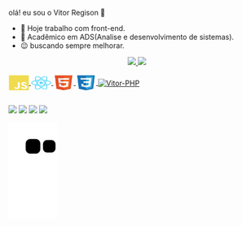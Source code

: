 olá! eu sou o Vitor Regison 👋


- 🔭 Hoje trabalho com front-end.
- 🌱 Acadêmico em ADS(Analise e desenvolvimento de sistemas).
- 😉 buscando sempre melhorar.

<div align="center">
  <a href="https://github.com/VRegison">
  <img height="180em" src="https://github-readme-stats.vercel.app/api?username=Vregison&show_icons=true&theme=tokyonight&include_all_commits=true&count_private=true"/>
  <img height="180em" src="https://github-readme-stats.vercel.app/api/top-langs/?username=VRegison&layout=compact&langs_count=7&theme=tokyonight"/>
</div>
  
<div style="display: inline_block"><br>
  <img align="center" alt="Vitor-Js" height="30" width="40" src="https://raw.githubusercontent.com/devicons/devicon/master/icons/javascript/javascript-plain.svg">
  <img align="center" alt="Vitor-React" height="30" width="40" src="https://raw.githubusercontent.com/devicons/devicon/master/icons/react/react-original.svg">
  <img align="center" alt="Vitor-HTML" height="30" width="40" src="https://raw.githubusercontent.com/devicons/devicon/master/icons/html5/html5-original.svg">
  <img align="center" alt="Vitor-CSS" height="30" width="40" src="https://raw.githubusercontent.com/devicons/devicon/master/icons/css3/css3-original.svg">
  <img align="center" alt="Vitor-PHP" height="70" width="40" src="https://cdn.jsdelivr.net/gh/devicons/devicon/icons/php/php-plain.svg">
</div>
  
  ##

<div>
  <a href="https://www.linkedin.com/in/vitor-regison-01a5201ba/" target="_blank"><img src="https://img.shields.io/badge/LinkedIn-0077B5?style=for-the-badge&logo=linkedin&logoColor=white"></a>
  <a href="https://www.instagram.com/vitor_regison6/" target="_blank"><img src="https://img.shields.io/badge/-Instagram-%23E4405F?style=for-the-badge&logo=instagram&logoColor=white" target="_blank"></a>
 <a href=https://discord.com/channels/@me" target="_blank"><img src="https://img.shields.io/badge/Discord-7289DA?style=for-the-badge&logo=discord&logoColor=white" target="_blank"></a> 
  <a href = "mailto:vitorregison01@gmail.com"><img src="https://img.shields.io/badge/-Gmail-%23333?style=for-the-badge&logo=gmail&logoColor=white" target="_blank"></a>

 ![Snake animation](https://github.com/Vregison/VRegison/blob/output/github-contribution-grid-snake.svg)
